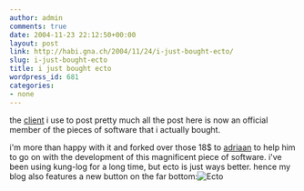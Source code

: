 ```yaml
---
author: admin
comments: true
date: 2004-11-23 22:12:50+00:00
layout: post
link: http://habi.gna.ch/2004/11/24/i-just-bought-ecto/
slug: i-just-bought-ecto
title: i just bought ecto
wordpress_id: 681
categories:
- none
---
```



the [client](http://ecto.kung-foo.tv/) i use to post pretty much all the post here is now an official member of the pieces of software that i actually bought.
  
i'm more than happy with it and forked over those 18$ to [adriaan](http://kung-foo.tv/) to help him to go on with the development of this magnificent piece of software. i've been using kung-log for a long time, but ecto is just ways better. hence my blog also features a new button on the far bottom:![Ecto](http://habi.gna.ch/blog/images/ecto.png)

